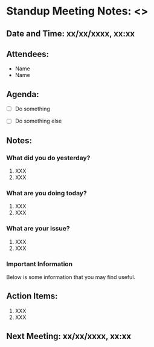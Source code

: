 # Standup Meeting Notes: <>
## Date and Time: xx/xx/xxxx, xx:xx
## Attendees:
- Name
- Name

## Agenda:
- [ ] Do something
- [ ] Do something else


## Notes:
### What did you do yesterday?
1. XXX
2. XXX
   
### What are you doing today?
1. XXX
2. XXX
   
### What are your issue?
1. XXX
2. XXX

### Important Information
Below is some information that you may find useful.
   

## Action Items:
1. XXX
2. XXX

## Next Meeting: xx/xx/xxxx, xx:xx

